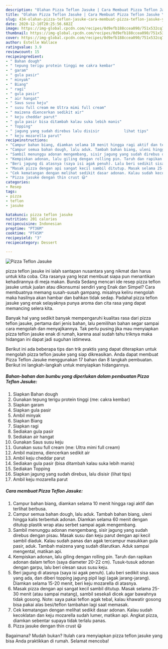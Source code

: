 ```yaml
---
description: "Olahan Pizza Teflon Jasuke | Cara Membuat Pizza Teflon Jasuke Yang Paling Enak"
title: "Olahan Pizza Teflon Jasuke | Cara Membuat Pizza Teflon Jasuke Yang Paling Enak"
slug: 434-olahan-pizza-teflon-jasuke-cara-membuat-pizza-teflon-jasuke-yang-paling-enak
date: 2020-12-10T20:25:56.682Z
image: https://img-global.cpcdn.com/recipes/0d9efb188ccea090/751x532cq70/pizza-teflon-jasuke-foto-resep-utama.jpg
thumbnail: https://img-global.cpcdn.com/recipes/0d9efb188ccea090/751x532cq70/pizza-teflon-jasuke-foto-resep-utama.jpg
cover: https://img-global.cpcdn.com/recipes/0d9efb188ccea090/751x532cq70/pizza-teflon-jasuke-foto-resep-utama.jpg
author: Estelle Wallace
ratingvalue: 3.9
reviewcount: 15
recipeingredient:
- " Bahan dough"
- " tepung terigu protein tinggi me cakra kembar"
- " garam"
- " gula pasir"
- " minyak"
- " Biang"
- " ragi"
- " gula pasir"
- " air hangat"
- " Saus susu keju"
- " susu full cream me Ultra mimi full cream"
- " maizena diencerkan sedikit air"
- " keju cheddar parut"
- " gula pasir bisa ditambah kalau suka lebih manis"
- " Topping"
- " jagung yang sudah direbus lalu disisir           lihat tips"
- " keju mozarella parut"
recipeinstructions:
- "Campur bahan biang, diamkan selama 10 menit hingga ragi aktif dan terlihat berbusa."
- "Campur semua bahan dough, lalu aduk. Tambah bahan biang, uleni hingga kalis terbentuk adonan. Diamkan selama 60 menit dengan ditutup plastik wrap atau serbet sampai agak mengembang."
- "Sambil menunggu adonan mengembang, sisir jagung yang sudah direbus dengan pisau. Masak susu dan keju parut dengan api kecil sambil diaduk. Kalau sudah panas dan agak tercampur masukkan gula pasir, aduk. Tambah maizena yang sudah dilarutkan. Aduk sampai mengental, matikan api."
- "Kempiskan adonan, lalu giling dengan rolling pin. Taruh dan rapikan adonan dalam teflon (saya diameter 20-22 cm). Tusuk-tusuk adonan dengan garpu, lalu beri olesan saus susu keju."
- "Beri jagung di atasnya (saya isi agak penuh). Lalu beri sedikit sisa saus yang ada, dan diberi topping jagung pipil lagi (agak jarang-jarang). Diamkan selama 15-20 menit, beri keju mozarella di atasnya."
- "Masak pizza dengan api sangat kecil sambil ditutup. Masak selama 25-30 menit (atau sampai matang), sambil sesekali dicek agar bawahnya tidak gosong. Note: saya pakai teflon agak tebal, kalau khawatir gosong bisa pakai alas besi/teflon tambahan lagi saat memasak."
- "Cek kematangan dengan melihat sedikit dasar adonan. Kalau sudah kecoklatan dan keju mozarella sudah lumer, matikan api. Angkat pizza, diamkan sebentar supaya tidak terlalu panas."
- "Pizza jasuke dengan thin crust 😃"
categories:
- Resep
tags:
- pizza
- teflon
- jasuke

katakunci: pizza teflon jasuke 
nutrition: 201 calories
recipecuisine: Indonesian
preptime: "PT36M"
cooktime: "PT45M"
recipeyield: "3"
recipecategory: Dessert

---
```



![Pizza Teflon Jasuke](https://img-global.cpcdn.com/recipes/0d9efb188ccea090/751x532cq70/pizza-teflon-jasuke-foto-resep-utama.jpg)


pizza teflon jasuke ini ialah santapan nusantara yang nikmat dan harus untuk kita coba. Cita rasanya yang lezat membuat siapa pun menantikan kehadirannya di meja makan.
Bunda Sedang mencari ide resep pizza teflon jasuke untuk jualan atau dikonsumsi sendiri yang Enak dan Simpel? Cara membuatnya memang susah-susah gampang. misalnya keliru mengolah maka hasilnya akan hambar dan bahkan tidak sedap. Padahal pizza teflon jasuke yang enak selayaknya punya aroma dan cita rasa yang dapat memancing selera kita.



Banyak hal yang sedikit banyak mempengaruhi kualitas rasa dari pizza teflon jasuke, pertama dari jenis bahan, lalu pemilihan bahan segar sampai cara mengolah dan menyajikannya. Tak perlu pusing jika mau menyiapkan pizza teflon jasuke enak di rumah, karena asal sudah tahu triknya maka hidangan ini dapat jadi suguhan istimewa.


Berikut ini ada beberapa tips dan trik praktis yang dapat diterapkan untuk mengolah pizza teflon jasuke yang siap dikreasikan. Anda dapat membuat Pizza Teflon Jasuke menggunakan 17 bahan dan 8 langkah pembuatan. Berikut ini langkah-langkah untuk menyiapkan hidangannya.

<!--inarticleads1-->

##### Bahan-bahan dan bumbu yang diperlukan dalam pembuatan Pizza Teflon Jasuke:

1. Siapkan  Bahan dough
1. Gunakan  tepung terigu protein tinggi (me: cakra kembar)
1. Siapkan  garam
1. Siapkan  gula pasir
1. Ambil  minyak
1. Siapkan  Biang
1. Siapkan  ragi
1. Sediakan  gula pasir
1. Sediakan  air hangat
1. Gunakan  Saus susu keju
1. Gunakan  susu full cream (me: Ultra mimi full cream)
1. Ambil  maizena, diencerkan sedikit air
1. Ambil  keju cheddar parut
1. Sediakan  gula pasir (bisa ditambah kalau suka lebih manis)
1. Sediakan  Topping
1. Siapkan  jagung yang sudah direbus, lalu disisir           (lihat tips)
1. Ambil  keju mozarella parut




<!--inarticleads2-->

##### Cara membuat Pizza Teflon Jasuke:

1. Campur bahan biang, diamkan selama 10 menit hingga ragi aktif dan terlihat berbusa.
1. Campur semua bahan dough, lalu aduk. Tambah bahan biang, uleni hingga kalis terbentuk adonan. Diamkan selama 60 menit dengan ditutup plastik wrap atau serbet sampai agak mengembang.
1. Sambil menunggu adonan mengembang, sisir jagung yang sudah direbus dengan pisau. Masak susu dan keju parut dengan api kecil sambil diaduk. Kalau sudah panas dan agak tercampur masukkan gula pasir, aduk. Tambah maizena yang sudah dilarutkan. Aduk sampai mengental, matikan api.
1. Kempiskan adonan, lalu giling dengan rolling pin. Taruh dan rapikan adonan dalam teflon (saya diameter 20-22 cm). Tusuk-tusuk adonan dengan garpu, lalu beri olesan saus susu keju.
1. Beri jagung di atasnya (saya isi agak penuh). Lalu beri sedikit sisa saus yang ada, dan diberi topping jagung pipil lagi (agak jarang-jarang). Diamkan selama 15-20 menit, beri keju mozarella di atasnya.
1. Masak pizza dengan api sangat kecil sambil ditutup. Masak selama 25-30 menit (atau sampai matang), sambil sesekali dicek agar bawahnya tidak gosong. Note: saya pakai teflon agak tebal, kalau khawatir gosong bisa pakai alas besi/teflon tambahan lagi saat memasak.
1. Cek kematangan dengan melihat sedikit dasar adonan. Kalau sudah kecoklatan dan keju mozarella sudah lumer, matikan api. Angkat pizza, diamkan sebentar supaya tidak terlalu panas.
1. Pizza jasuke dengan thin crust 😃




Bagaimana? Mudah bukan? Itulah cara menyiapkan pizza teflon jasuke yang bisa Anda praktikkan di rumah. Selamat mencoba!
